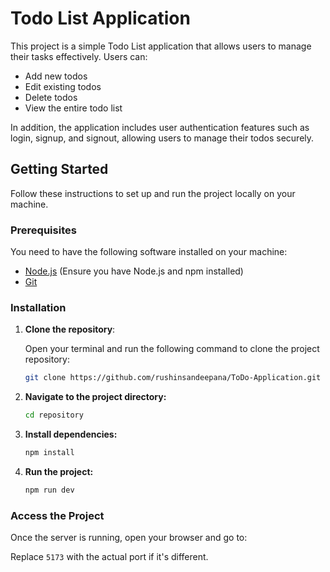 # Todo List Application

This project is a simple Todo List application that allows users to manage their tasks effectively. Users can:

- Add new todos
- Edit existing todos
- Delete todos
- View the entire todo list

In addition, the application includes user authentication features such as login, signup, and signout, allowing users to manage their todos securely.

## Getting Started

Follow these instructions to set up and run the project locally on your machine.

### Prerequisites

You need to have the following software installed on your machine:

- [Node.js](https://nodejs.org/en/) (Ensure you have Node.js and npm installed)
- [Git](https://git-scm.com/)

### Installation

1. **Clone the repository**:

   Open your terminal and run the following command to clone the project repository:

   ```bash
   git clone https://github.com/rushinsandeepana/ToDo-Application.git

2. **Navigate to the project directory:**

    ```bash
    cd repository
    ```

3. **Install dependencies:**

    ```bash
    npm install
    ```

4. **Run the project:**

    ```bash
    npm run dev
    ```

### Access the Project

Once the server is running, open your browser and go to:

Replace `5173` with the actual port if it's different.

